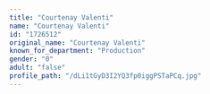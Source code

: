 ```yaml
---
title: "Courtenay Valenti"
name: "Courtenay Valenti"
id: "1726512"
original_name: "Courtenay Valenti"
known_for_department: "Production"
gender: "0"
adult: "false"
profile_path: "/dLi1tGyD3I2YQ3fp0iggPSTaPCq.jpg"
---
```

